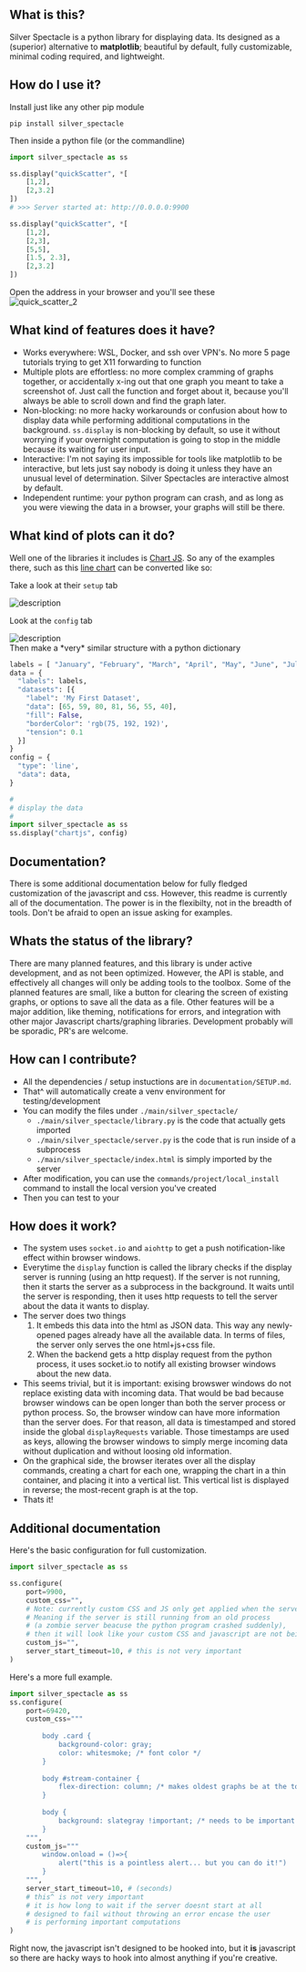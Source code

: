 ## What is this?

Silver Spectacle is a python library for displaying data. Its designed as a (superior) alternative to **matplotlib**; beautiful by default, fully customizable, minimal coding required, and lightweight.

## How do I use it?

Install just like any other pip module

`pip install silver_spectacle`

Then inside a python file (or the commandline)
```python
import silver_spectacle as ss

ss.display("quickScatter", *[
    [1,2],
    [2,3.2]
])
# >>> Server started at: http://0.0.0.0:9900

ss.display("quickScatter", *[
    [1,2],
    [2,3],
    [5,5],
    [1.5, 2.3],
    [2,3.2]
])
```

Open the address in your browser and you'll see these <br>
![quick_scatter_2](https://user-images.githubusercontent.com/17692058/127252592-830874fa-78f4-45ac-84d3-37dbc6cff1bc.png)

## What kind of features does it have?

- Works everywhere: WSL, Docker, and ssh over VPN's. No more 5 page tutorials trying to get X11 forwarding to function
- Multiple plots are effortless: no more complex cramming of graphs together, or accidentally x-ing out that one graph you meant to take a screenshot of. Just call the function and forget about it, because you'll always be able to scroll down and find the graph later.
- Non-blocking: no more hacky workarounds or confusion about how to display data while performing additional computations in the background. `ss.display` is non-blocking by default, so use it without worrying if your overnight computation is going to stop in the middle because its waiting for user input.
- Interactive: I'm not saying its impossible for tools like matplotlib to be interactive, but lets just say nobody is doing it unless they have an unusual level of determination. Silver Spectacles are interactive almost by default.
- Independent runtime: your python program can crash, and as long as you were viewing the data in a browser, your graphs will still be there.

## What kind of plots can it do?

Well one of the libraries it includes is [Chart JS](https://www.chartjs.org/docs/latest/general/data-structures.html). So any of the examples there, such as this [line chart](https://www.chartjs.org/docs/latest/charts/line.html) can be converted like so:
<br>

Take a look at their `setup` tab

<img src="/documentation/images/setup_tab.png" alt="description">

Look at the `config` tab

<img src="/documentation/images/config_tab.png" alt="description">

<br>
Then make a *very* similar structure with a python dictionary

```python
labels = [ "January", "February", "March", "April", "May", "June", "July", ]
data = {
  "labels": labels,
  "datasets": [{
    "label": 'My First Dataset',
    "data": [65, 59, 80, 81, 56, 55, 40],
    "fill": False,
    "borderColor": 'rgb(75, 192, 192)',
    "tension": 0.1
  }]
}
config = {
  "type": 'line',
  "data": data,
}

#
# display the data
#
import silver_spectacle as ss
ss.display("chartjs", config)
```

## Documentation?

There is some additional documentation below for fully fledged customization of the javascript and css. However, this readme is currently all of the documentation. The power is in the flexibilty, not in the breadth of tools. Don't be afraid to open an issue asking for examples.

## Whats the status of the library?

There are many planned features, and this library is under active development, and as not been optimized. However, the API is stable, and effectively all changes will only be adding tools to the toolbox. Some of the planned features are small, like a button for clearing the screen of existing graphs, or options to save all the data as a file. Other features will be a major addition, like theming, notifications for errors, and integration with other major Javascript charts/graphing libraries. Development probably will be sporadic, PR's are welcome.

## How can I contribute?

- All the dependencies / setup instuctions are in `documentation/SETUP.md`.
- That^ will automatically create a venv environment for testing/development
- You can modify the files under `./main/silver_spectacle/`
    - `./main/silver_spectacle/library.py` is the code that actually gets imported
    - `./main/silver_spectacle/server.py` is the code that is run inside of a subprocess
    - `./main/silver_spectacle/index.html` is simply imported by the server
- After modification, you can use the `commands/project/local_install` command to install the local version you've created
- Then you can test to your 

## How does it work? 

- The system uses `socket.io` and `aiohttp` to get a push notification-like effect within browser windows.
- Everytime the `display` function is called the library checks if the display server is running (using an http request). If the server is not running, then it starts the server as a subprocess in the background. It waits until the server is responding, then it uses http requests to tell the server about the data it wants to display.
- The server does two things
    1. It embeds this data into the html as JSON data. This way any newly-opened pages already have all the available data. In terms of files, the server only serves the one html+js+css file.
    2. When the backend gets a http display request from the python process, it uses socket.io to notify all existing browser windows about the new data. 
- This seems trivial, but it is important: exising browswer windows do not replace existing data with incoming data. That would be bad because browser windows can be open longer than both the server process or python process. So, the browser window can have more information than the server does. For that reason, all data is timestamped and stored inside the global `displayRequests` variable. Those timestamps are used as keys, allowing the browser windows to simply merge incoming data without duplication and without loosing old information.
- On the graphical side, the browser iterates over all the display commands, creating a chart for each one, wrapping the chart in a thin container, and placing it into a vertical list. This vertical list is displayed in reverse; the most-recent graph is at the top.
- Thats it!


## Additional documentation


Here's the basic configuration for full customization.

```python
import silver_spectacle as ss

ss.configure(
    port=9900,
    custom_css="",
    # Note: currently custom CSS and JS only get applied when the server starts.
    # Meaning if the server is still running from an old process
    # (a zombie server beacuse the python program crashed suddenly),
    # then it will look like your custom CSS and javascript are not being applied
    custom_js="",
    server_start_timeout=10, # this is not very important
)
```


Here's a more full example.

```python
import silver_spectacle as ss
ss.configure(
    port=69420,
    custom_css="""
        
        body .card {
            background-color: gray;
            color: whitesmoke; /* font color */
        }
        
        body #stream-container {
            flex-direction: column; /* makes oldest graphs be at the top */
        }
        
        body {
            background: slategray !important; /* needs to be important to override other values */ 
        }
    """,
    custom_js="""
        window.onload = ()=>{
            alert("this is a pointless alert... but you can do it!")
        }
    """,
    server_start_timeout=10, # (seconds)
    # this^ is not very important
    # it is how long to wait if the server doesnt start at all
    # designed to fail without throwing an error encase the user 
    # is performing important computations
)
```

Right now, the javascript isn't designed to be hooked into, but it **is** javascript so there are hacky ways to hook into almost anything if you're creative.